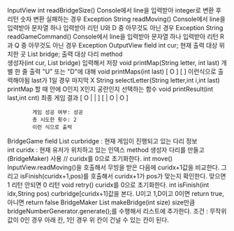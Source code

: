 
InputView
    int readBridgeSize()
        Console에서 line을 입력받아 integer로 변환 후 리턴
        숫자 변환 실패하는 경우 Exception 
    String readMoving()
        Console에서 line을 입력받아 문자열 하나 입력받아 리턴
        U와 D 중 아무것도 아닌 경우 Exception
    String readGameCommand()
        Console에서 line을 입력받아 문자열 하나 입력받아 리턴
        R과 Q 중 아무것도 아닌 경우 Exception
OutputView
    field
        int cur; 현재 출력 대상 위치한 곳
        List<String> bridge; 출력 대상 다리 
    method    
        생성자(int cur, List<String> bridge) 
            입력해서 저장
        void printMap(String letter, int last)
            개별 한 줄 출력 "U" 또는 "D"에 대해
        void printMaps(int last)
            [ O ]
            [   ]
            이런식으로 출력해야됨
        last가 1일 경우 마지막 X
        String selectLetter(String letter,int i,int last)
            printMap 할 때 안에 O인지 X인지 공란인지 선택하는 함수
        void printResult(int last,int cnt)
            최종 게임 결과
            [ O |   |   ]
            [   | O | O ]
            
            게임 성공 여부: 성공
            총 시도한 횟수: 2
            이런 식으로 출력
BridgeGame
    field
        List<String> curbridge : 현재 게임이 진행되고 있는 다리 정보  
        int curidx : 현재 유저가 위치하고 있는 인덱스
    method
        생성자
            다리를 만들고(BridgeMaker) 사용 // curidx를 0으로 초기화한다.
        int move()
            InputView.readMoving()을 호출해서 무빙을 받은 다음에 curidx+1값을 비교한다.
            그리고 isFinish(curidx+1,pos)를 호출해서 curidx+1가 pos가 맞는지 확인한다.
            맞으면 1 리턴 안되면 0 리턴
        void retry()
            curidx를 0으로 초기화한다.
        int isFinish(int idx,String pos)
            curbridge[curidx+1]값을 본다. U이고 1,D이고 0이면 return true, 아니면 return false
BridgeMaker
    List<String> makeBridge(int size)
        size만큼 bridgeNumberGenerator.generate();를 수행해서 리스트에 추가한다.
        조건 : 무작위 값이 0인 경우 아래 칸, 1인 경우 위 칸이 건널 수 있는 칸이 된다.